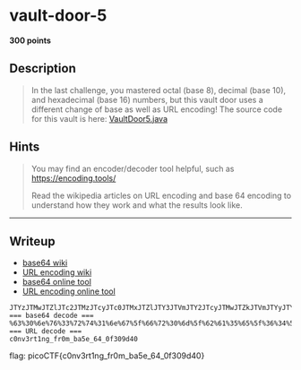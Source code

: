 # vault-door-5
**300 points**
## Description
> In the last challenge, you mastered octal (base 8), decimal (base 10), and hexadecimal (base 16) numbers, but this vault door uses a different change of base as well as URL encoding! The source code for this vault is here: [VaultDoor5.java](VaultDoor5.java)
## Hints
> You may find an encoder/decoder tool helpful, such as https://encoding.tools/
>
> Read the wikipedia articles on URL encoding and base 64 encoding to understand how they work and what the results look like.
---
## Writeup
* [base64 wiki](https://en.wikipedia.org/wiki/Base64)
* [URL encoding wiki](https://en.wikipedia.org/wiki/Percent-encoding)
* [base64 online tool](https://www.base64decode.org/)
* [URL encoding online tool](https://www.urldecoder.org/)

```
JTYzJTMwJTZlJTc2JTMzJTcyJTc0JTMxJTZlJTY3JTVmJTY2JTcyJTMwJTZkJTVmJTYyJTYxJTM1JTY1JTVmJTM2JTM0JTVmJTMwJTY2JTMzJTMwJTM5JTY0JTM0JTMw
=== base64 decode ===
%63%30%6e%76%33%72%74%31%6e%67%5f%66%72%30%6d%5f%62%61%35%65%5f%36%34%5f%30%66%33%30%39%64%34%30
=== URL decode ===
c0nv3rt1ng_fr0m_ba5e_64_0f309d40
```

flag: picoCTF{c0nv3rt1ng_fr0m_ba5e_64_0f309d40}